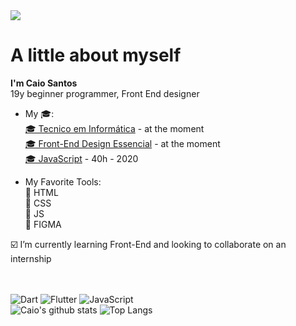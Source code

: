 <img src="https://github.com/xCaio/xCaio/blob/main/bannerCaiocompleta.jpg">
<h1>A little about myself</h1>

<p><strong>I'm Caio Santos</strong> <br> 19y beginner programmer, Front End designer</p>

- My 🎓: <br>
  <a href="https://epsa.com.br" target="_blank"> 🎓 Tecnico em Informática</a> - at the moment <br>
  <a href="https://www.udemy.com/course/front-end-essencial/" target="_blank"> 🎓 Front-End Design Essencial</a> - at the moment <br>
  <a href="https://www.cursoemvideo.com/course/javascript/" target="_blank"> 🎓 JavaScript</a> - 40h - 2020

- My Favorite Tools: <br>
  :blue_book: HTML<br>
  :blue_book: CSS<br>
  :blue_book: JS<br>
  :blue_book: FIGMA<br>

 :ballot_box_with_check: I’m currently learning Front-End and looking to collaborate on an internship
 
 <br><br>
![Dart](https://img.shields.io/badge/dart-%230175C2.svg?style=for-the-badge&logo=dart&logoColor=white) 
![Flutter](https://img.shields.io/badge/Flutter-%2302569B.svg?style=for-the-badge&logo=Flutter&logoColor=white) 
![JavaScript](https://img.shields.io/badge/javascript-%23323330.svg?style=for-the-badge&logo=javascript&logoColor=%23F7DF1E) <br>
![Caio's github stats](https://bad-apple-github-readme.vercel.app/api?show_bg=1&username=xcaio) ![Top Langs](https://github-readme-stats.vercel.app/api/top-langs/?username=xcaio)
